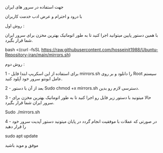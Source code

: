 جهت استفاده در سرور های ایران

با درود و احترام و عرض ادب خدمت کاربران

روش اول : 

با همین دستور پایین میتوانید اجرا کنید تا به طور اتوماتیک بهترین مخزن برای سرور ایران شما قرار بگیرد.


bash <(curl -fsSL https://raw.githubusercontent.com/hosseinit1988/Ubuntu-Repository-iran/main/mirrors.sh)


روش دوم :

1 - برای استفاده از این اسکریپ ابتدا فایل mirrors.sh را دانلود و بر روی Root سیستم عامل ابونتو سرور خود آپلود کنید.


2 - بعد از آن با دستور Sudo chmod +x mirrors.sh  دسترسی لازم رو بدین.

3 - حالا میتونید با دستور زیر فایل رو اجرا کنید تا به طور اتوماتیک بهترین مخزن برای سرور ایران شما قرار بگیرد.

Sudo ./mirrors.sh


4 - در صورتی که عملات با موفقیت انجام گردد در پایان میتونید دستور آپدیت سرور خود را قرار دهید 

sudo apt update


موفق و موید باشید

